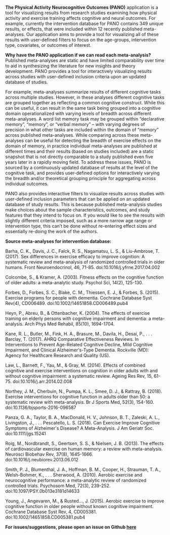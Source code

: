 **The Physical Activity Neurocognitive Outcomes (PANO)** application is a tool for visualizing results from research studies examining how physical activity and exercise training affects cognitive and neural outcomes. For example, currently the intervention database for PANO contains 349 unique results, or effects, that were included within 12 recently published meta-analyses. Our application aims to provide a tool for visualizing all of these results with user-defined filters to focus on the age-groups, intervention type, covariates, or outcomes of interest.

**Why have the PANO application if we can read each meta-analysis?** Published meta-analyses are static and have limited comparability over time to aid in synthesizing the literature for new insights and theory development. PANO provides a tool for interactively visualizing results across studies with user-defined inclusion criteria upon an updated database of studies. 

For example, meta-analyses summarize results of different cognitive tasks across multiple studies. However, in these analyses different cognitive tasks are grouped together as reflecting a common cognitive construct. While this can be useful, it can result in the same task being grouped into a cognitive domain operationalized with varying levels of breadth across different meta-analyses. A word list memory task may be grouped within “declarative memory”, “memory”, or “verbal memory” – with varying degrees of precision in what other tasks are included within the domain of “memory” across published meta-analyses. While comparing across these meta-analyses can be useful for detecting the breadth of exercise effects on the domain of memory, in practice individual meta-analyses are published at different times and their results (based on studies included) are a static snapshot that is not directly comparable to a study published even five years later in a rapidly moving field. To address these issues, PANO is sourced by a continuously updated database of results at the level of the cognitive task, and provides user-defined options for interactively varying the breadth and/or theoretical grouping principle for aggregating across individual outcomes. 

PANO also provides interactive filters to visualize results across studies with user-defined inclusion parameters that can be applied on an updated database of study results. This is because published meta-analysis studies make choices about the sample characteristics, outcomes, and study features that they intend to focus on. If you would like to see the results with slightly different criteria imposed, such as a more narrow age range or intervention type, this can’t be done without re-entering effect sizes and essentially re-doing the work of the authors.

**Source meta-analyses for intervention database:**

Barha, C. K., Davis, J. C., Falck, R. S., Nagamatsu, L. S., & Liu-Ambrose, T. (2017). Sex differences in exercise efficacy to improve cognition: A systematic review and meta-analysis of randomized controlled trials in older humans. Front Neuroendocrinol, 46, 71-85. doi:10.1016/j.yfrne.2017.04.002

Colcombe, S., & Kramer, A. (2003). Fitness effects on the cognitive function of older adults: a meta-analytic study. Psychol Sci, 14(2), 125-130. 

Forbes, D., Forbes, S. C., Blake, C. M., Thiessen, E. J., & Forbes, S. (2015). Exercise programs for people with dementia. Cochrane Database Syst Rev(4), CD006489. doi:10.1002/14651858.CD006489.pub4

Heyn, P., Abreu, B., & Ottenbacher, K. (2004). The effects of exercise training on elderly persons with cognitive impairment and dementia: a meta-analysis. Arch Phys Med Rehabil, 85(10), 1694-1704.

Kane, R. L., Butler, M., Fink, H. A., Brasure, M., Davila, H., Desai, P., . . . Barclay, T. (2017). AHRQ Comparative Effectiveness Reviews. In Interventions to Prevent Age-Related Cognitive Decline, Mild Cognitive Impairment, and Clinical Alzheimer's-Type Dementia. Rockville (MD): Agency for Healthcare Research and Quality (US).

Law, L., Barnett, F., Yau, M., & Gray, M. (2014). Effects of combined cognitive and exercise interventions on cognition in older adults with and without cognitive impairment: a systematic review. Ageing Res Rev, 15, 61-75. doi:10.1016/j.arr.2014.02.008

Northey, J. M., Cherbuin, N., Pumpa, K. L., Smee, D. J., & Rattray, B. (2018). Exercise interventions for cognitive function in adults older than 50: a systematic review with meta-analysis. Br J Sports Med, 52(3), 154-160. doi:10.1136/bjsports-2016-096587

Panza, G. A., Taylor, B. A., MacDonald, H. V., Johnson, B. T., Zaleski, A. L., Livingston, J., . . . Pescatello, L. S. (2018). Can Exercise Improve Cognitive Symptoms of Alzheimer's Disease? A Meta-Analysis. J Am Geriatr Soc. doi:10.1111/jgs.15241

Roig, M., Nordbrandt, S., Geertsen, S. S., & Nielsen, J. B. (2013). The effects of cardiovascular exercise on human memory: a review with meta-analysis. Neurosci Biobehav Rev, 37(8), 1645-1666. doi:10.1016/j.neubiorev.2013.06.012

Smith, P. J., Blumenthal, J. A., Hoffman, B. M., Cooper, H., Strauman, T. A., Welsh-Bohmer, K., . . . Sherwood, A. (2010). Aerobic exercise and neurocognitive performance: a meta-analytic review of randomized controlled trials. Psychosom Med, 72(3), 239-252. doi:10.1097/PSY.0b013e3181d14633

Young, J., Angevaren, M., & Rusted…, J. (2015). Aerobic exercise to improve cognitive function in older people without known cognitive impairment. Cochrane Database Syst Rev, 4, CD005381. doi:10.1002/14651858.CD005381.pub4


**For issues/suggestions, please open an issue on Github [here](https://github.com/zkhan12/intervention-outcomes/issues)**
